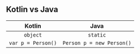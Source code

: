 ## Kotlin vs Java

| Kotlin        | Java |
| :-------------: | :-------------: |
| ```object```  | ```static```  |
| ```var p = Person()```  | ```Person p = new Person()```  |

